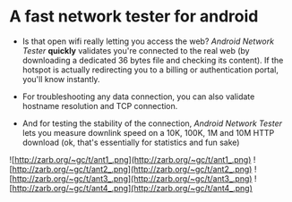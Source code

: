 # A fast network tester for android #

  * Is that open wifi really letting you access the web? _Android Network Tester_ **quickly** validates you're connected to the real web (by downloading a dedicated 36 bytes file and checking its content). If the hotspot is actually redirecting you to a billing or authentication portal, you'll know instantly.

  * For troubleshooting any data connection, you can also validate hostname resolution and TCP connection.

  * And for testing the stability of the connection, _Android Network Tester_ lets you measure downlink speed on a 10K, 100K, 1M and 10M HTTP download (ok, that's essentially for statistics and fun sake)

![http://zarb.org/~gc/t/ant1_.png](http://zarb.org/~gc/t/ant1_.png)
![http://zarb.org/~gc/t/ant2_.png](http://zarb.org/~gc/t/ant2_.png)
![http://zarb.org/~gc/t/ant3_.png](http://zarb.org/~gc/t/ant3_.png)
![http://zarb.org/~gc/t/ant4_.png](http://zarb.org/~gc/t/ant4_.png)